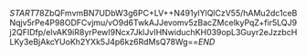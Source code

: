 $START$78ZbQFmvmBN7UDbW3g6PC+LV++N491ylYlQlCzV55/hAMu2dc1ceBNqjv5rPe4P98ODFCvjmu/vO9d6TwkAJJevomv5zBacZMcelkyPqZ+fir5LQJ9j2QFIDfp/elvAK9iR8yrPewI9Ncx7JklJvIHNwiduchKH039opL3Guyr2eJzzbcHLKy3eBjAkcYUoKh2YXk5J4p6kz6RdMsQ78Wg==$END$